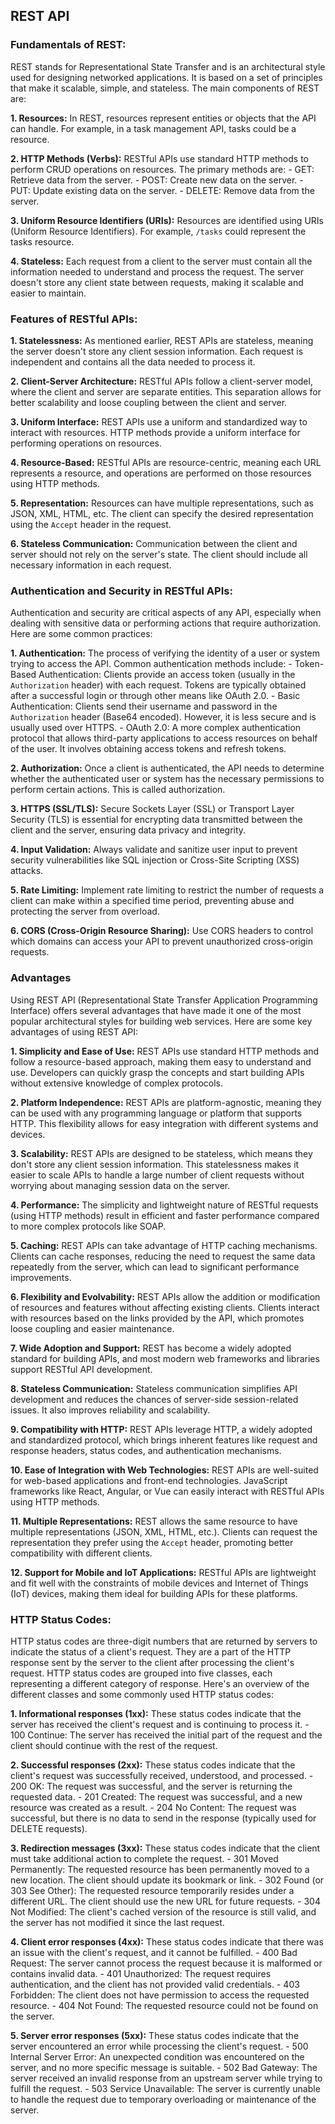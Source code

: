 ## REST API

### Fundamentals of REST: 
REST stands for Representational State Transfer and is an architectural style used for designing networked applications. It is based on a set of principles that make it scalable, simple, and stateless. The main components of REST are:

**1.  Resources:**
In REST, resources represent entities or objects that the API can handle. For example, in a task management API, tasks could be a resource.

**2.  HTTP Methods (Verbs):**
 RESTful APIs use standard HTTP methods to perform CRUD operations on resources. The primary methods are:
    -   GET: Retrieve data from the server.
    -   POST: Create new data on the server.
    -   PUT: Update existing data on the server.
    -   DELETE: Remove data from the server.
    
**3.  Uniform Resource Identifiers (URIs):**
 Resources are identified using URIs (Uniform Resource Identifiers). For example, `/tasks` could represent the tasks resource.

**4.  Stateless:**
 Each request from a client to the server must contain all the information needed to understand and process the request. The server doesn't store any client state between requests, making it scalable and easier to maintain.

### Features of RESTful APIs:

**1.  Statelessness:**
 As mentioned earlier, REST APIs are stateless, meaning the server doesn't store any client session information. Each request is independent and contains all the data needed to process it.

**2.  Client-Server Architecture:**
 RESTful APIs follow a client-server model, where the client and server are separate entities. This separation allows for better scalability and loose coupling between the client and server.

**3.  Uniform Interface:**
 REST APIs use a uniform and standardized way to interact with resources. HTTP methods provide a uniform interface for performing operations on resources.

**4.  Resource-Based:**
 RESTful APIs are resource-centric, meaning each URL represents a resource, and operations are performed on those resources using HTTP methods.

**5.  Representation:**
 Resources can have multiple representations, such as JSON, XML, HTML, etc. The client can specify the desired representation using the `Accept` header in the request.

**6.  Stateless Communication:**
 Communication between the client and server should not rely on the server's state. The client should include all necessary information in each request.

### Authentication and Security in RESTful APIs:

Authentication and security are critical aspects of any API, especially when dealing with sensitive data or performing actions that require authorization. Here are some common practices:

**1.  Authentication:**
The process of verifying the identity of a user or system trying to access the API. Common authentication methods include:
    -   Token-Based Authentication: Clients provide an access token (usually in the `Authorization` header) with each request. Tokens are typically obtained after a successful login or through other means like OAuth 2.0.
    -   Basic Authentication: Clients send their username and password in the `Authorization` header (Base64 encoded). However, it is less secure and is usually used over HTTPS.
    -   OAuth 2.0: A more complex authentication protocol that allows third-party applications to access resources on behalf of the user. It involves obtaining access tokens and refresh tokens.

**2.  Authorization:**
 Once a client is authenticated, the API needs to determine whether the authenticated user or system has the necessary permissions to perform certain actions. This is called authorization.

**3.  HTTPS (SSL/TLS):**
 Secure Sockets Layer (SSL) or Transport Layer Security (TLS) is essential for encrypting data transmitted between the client and the server, ensuring data privacy and integrity.

**4.  Input Validation:**
 Always validate and sanitize user input to prevent security vulnerabilities like SQL injection or Cross-Site Scripting (XSS) attacks.

**5.  Rate Limiting:**
 Implement rate limiting to restrict the number of requests a client can make within a specified time period, preventing abuse and protecting the server from overload.

**6.  CORS (Cross-Origin Resource Sharing):**
 Use CORS headers to control which domains can access your API to prevent unauthorized cross-origin requests.


### Advantages
Using REST API (Representational State Transfer Application Programming Interface) offers several advantages that have made it one of the most popular architectural styles for building web services. Here are some key advantages of using REST API:

**1.  Simplicity and Ease of Use:** REST APIs use standard HTTP methods and follow a resource-based approach, making them easy to understand and use. Developers can quickly grasp the concepts and start building APIs without extensive knowledge of complex protocols.

**2.  Platform Independence:** REST APIs are platform-agnostic, meaning they can be used with any programming language or platform that supports HTTP. This flexibility allows for easy integration with different systems and devices.

**3.  Scalability:** REST APIs are designed to be stateless, which means they don't store any client session information. This statelessness makes it easier to scale APIs to handle a large number of client requests without worrying about managing session data on the server.

**4.  Performance:** The simplicity and lightweight nature of RESTful requests (using HTTP methods) result in efficient and faster performance compared to more complex protocols like SOAP.

**5.  Caching:** REST APIs can take advantage of HTTP caching mechanisms. Clients can cache responses, reducing the need to request the same data repeatedly from the server, which can lead to significant performance improvements.

**6.  Flexibility and Evolvability:** REST APIs allow the addition or modification of resources and features without affecting existing clients. Clients interact with resources based on the links provided by the API, which promotes loose coupling and easier maintenance.

**7.  Wide Adoption and Support:** REST has become a widely adopted standard for building APIs, and most modern web frameworks and libraries support RESTful API development.

**8.  Stateless Communication:** Stateless communication simplifies API development and reduces the chances of server-side session-related issues. It also improves reliability and scalability.

**9.  Compatibility with HTTP:** REST APIs leverage HTTP, a widely adopted and standardized protocol, which brings inherent features like request and response headers, status codes, and authentication mechanisms.

**10. Ease of Integration with Web Technologies:** REST APIs are well-suited for web-based applications and front-end technologies. JavaScript frameworks like React, Angular, or Vue can easily interact with RESTful APIs using HTTP methods.

**11. Multiple Representations:** REST allows the same resource to have multiple representations (JSON, XML, HTML, etc.). Clients can request the representation they prefer using the `Accept` header, promoting better compatibility with different clients.

**12. Support for Mobile and IoT Applications:** RESTful APIs are lightweight and fit well with the constraints of mobile devices and Internet of Things (IoT) devices, making them ideal for building APIs for these platforms.



### HTTP Status Codes:
HTTP status codes are three-digit numbers that are returned by servers to indicate the status of a client's request. They are a part of the HTTP response sent by the server to the client after processing the client's request. HTTP status codes are grouped into five classes, each representing a different category of response. Here's an overview of the different classes and some commonly used HTTP status codes:

**1.  Informational responses (1xx):** These status codes indicate that the server has received the client's request and is continuing to process it.
    -   100 Continue: The server has received the initial part of the request and the client should continue with the rest of the request.
    
**2.  Successful responses (2xx):** These status codes indicate that the client's request was successfully received, understood, and processed.
    -   200 OK: The request was successful, and the server is returning the requested data.
    -   201 Created: The request was successful, and a new resource was created as a result.
    -   204 No Content: The request was successful, but there is no data to send in the response (typically used for DELETE requests).
    
**3.  Redirection messages (3xx):** These status codes indicate that the client must take additional action to complete the request.
    -   301 Moved Permanently: The requested resource has been permanently moved to a new location. The client should update its bookmark or link.
    -   302 Found (or 303 See Other): The requested resource temporarily resides under a different URL. The client should use the new URL for future requests.
    -   304 Not Modified: The client's cached version of the resource is still valid, and the server has not modified it since the last request.
    
**4.  Client error responses (4xx):** These status codes indicate that there was an issue with the client's request, and it cannot be fulfilled.
    -   400 Bad Request: The server cannot process the request because it is malformed or contains invalid data.
    -   401 Unauthorized: The request requires authentication, and the client has not provided valid credentials.
    -   403 Forbidden: The client does not have permission to access the requested resource.
    -   404 Not Found: The requested resource could not be found on the server.
    
**5.  Server error responses (5xx):** These status codes indicate that the server encountered an error while processing the client's request.
    -   500 Internal Server Error: An unexpected condition was encountered on the server, and no more specific message is suitable.
    -   502 Bad Gateway: The server received an invalid response from an upstream server while trying to fulfill the request.
    -   503 Service Unavailable: The server is currently unable to handle the request due to temporary overloading or maintenance of the server.
